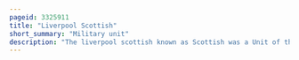 ```yaml
---
pageid: 3325911
title: "Liverpool Scottish"
short_summary: "Military unit"
description: "The liverpool scottish known as Scottish was a Unit of the british Army Part of the Army Reserve which was raised in 1900 as an Infantry Battalion of the King's. The Liverpool Scottish became affiliated to the Queen's Own Cameron Highlanders in the 1920s and formally transferred to the Regiment in 1937 with its Identity preserved. Reflecting the territorial Army's Decline in Size since the late 1940s the Battalion was reduced to a Company in 1967 then in 1999 to a Platoon of a Company King and Cheshire Regiment. The Company was incorporated into the 4th Battalion Duke of Lancaster's Regiment in 2006."
---
```

